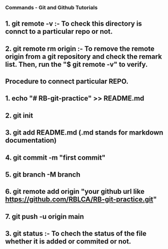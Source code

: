 ### Commands - Git and Github Tutorials

## 1. git remote -v :- To check this directory is connct to a particular repo or not.

## 2. git remote rm origin :- To remove the remote origin from a git repository and check the remark list. Then, run the "$ git remote -v" to verify.

## Procedure to connect particular REPO.
## 1. echo "# RB-git-practice" >> README.md
## 2. git init
## 3. git add README.md (.md stands for markdown documentation)
## 4. git commit -m "first commit"
## 5. git branch -M branch
## 6. git remote add origin "your github url like https://github.com/RBLCA/RB-git-practice.git"
## 7. git push -u origin main

## 3. git status :- To chech the status of the file whether it is added or commited or not.
